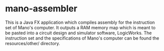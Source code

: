 # mano-assembler

This is a Java FX application which compiles assembly for the instruction set of Mano's computer.
It outputs a RAM memory map which is meant to be pasted into a circuit design and simulator software, LogicWorks.
The instruction set and the specifications of Mano's computer can be found the resources/other/ directory.
